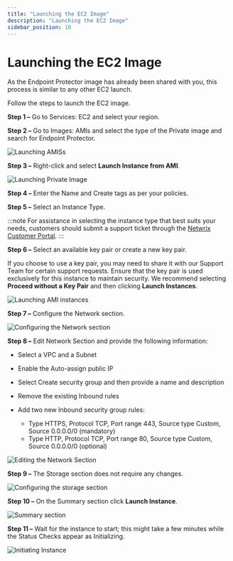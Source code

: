 ```yaml
---
title: "Launching the EC2 Image"
description: "Launching the EC2 Image"
sidebar_position: 10
---
```


# Launching the EC2 Image

As the Endpoint Protector image has already been shared with you, this process is similar to any
other EC2 launch.

Follow the steps to launch the EC2 image.

**Step 1 –** Go to Services: EC2 and select your region.

**Step 2 –** Go to Images: AMIs and select the type of the Private image and search for Endpoint
Protector.

![Launching AMISs](imagesamis.webp)

**Step 3 –** Right-click and select **Launch Instance from AMI**.

![Launching Private Image](privateimage.webp)

**Step 4 –** Enter the Name and Create tags as per your policies.

**Step 5 –** Select an Instance Type.

:::note
For assistance in selecting the instance type that best suits your needs, customers should
submit a support ticket through the
[Netwrix Customer Portal](https://www.netwrix.com/sign_in.html?rf=my_products.html).
:::


**Step 6 –** Select an available key pair or create a new key pair.

If you choose to use a key pair, you may need to share it with our Support Team for certain support
requests. Ensure that the key pair is used exclusively for this instance to maintain security. We
recommend selecting **Proceed without a Key Pair** and then clicking **Launch Instances**.

![Launching AMI instances ](launchinstance.webp)

**Step 7 –** Configure the Network section.

![Configuring the Network section](networksettings.webp)

**Step 8 –** Edit Network Section and provide the following information:

- Select a VPC and a Subnet
- Enable the Auto-assign public IP
- Select Create security group and then provide a name and description
- Remove the existing Inbound rules
- Add two new Inbound security group rules:

    - Type HTTPS, Protocol TCP, Port range 443, Source type Custom, Source 0.0.0.0/0 (mandatory)
    - Type HTTP, Protocol TCP, Port range 80, Source type Custom, Source 0.0.0.0/0 (optional)

![Editing the Network Section ](editnetwork.webp)

**Step 9 –** The Storage section does not require any changes.

![Configuring the storage section](configurestorage.webp)

**Step 10 –** On the Summary section click **Launch Instance**.

![Summary section ](summary.webp)

**Step 11 –** Wait for the instance to start; this might take a few minutes while the Status Checks
appear as Initializing.

![Initiating Instance](instancestarting.webp)
